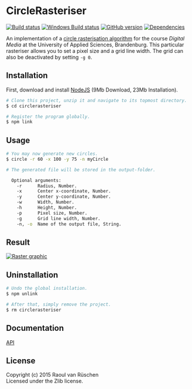 # CircleRasteriser
[![Build status](https://travis-ci.org/vanruesc/circlerasteriser.svg?branch=master)](https://travis-ci.org/vanruesc/circlerasteriser) 
[![Windows Build status](https://ci.appveyor.com/api/projects/status/7sx1wwmvv2a6o1pm?svg=true)](https://ci.appveyor.com/project/vanruesc/circlerasteriser) 
[![GitHub version](https://badge.fury.io/gh/vanruesc%2Fcirclerasteriser.svg)](http://badge.fury.io/gh/vanruesc%2Fcirclerasteriser) 
[![Dependencies](https://david-dm.org/vanruesc/circlerasteriser.svg?branch=master)](https://david-dm.org/vanruesc/circlerasteriser)

An implementation of a [circle rasterisation algorithm](http://rosettacode.org/wiki/Bitmap/Midpoint_circle_algorithm) 
for the course _Digital Media_ at the University of Applied Sciences, Brandenburg. This particular rasteriser allows you 
to set a pixel size and a grid line width. The grid can also be deactivated by setting ```-g 0```.


## Installation

First, download and install [NodeJS](https://nodejs.org) (9Mb Download, 23Mb Installation).

```sh
# Clone this project, unzip it and navigate to its topmost directory.
$ cd circlerasteriser

# Register the program globally.
$ npm link
``` 


## Usage

```sh
# You may now generate new circles. 
$ circle -r 60 -x 100 -y 75 -n myCircle

# The generated file will be stored in the output-folder.
```

```sh
  Optional arguments:
    -r      Radius, Number.
    -x      Center x-coordinate, Number.
    -y      Center y-coordinate, Number.
    -w      Width, Number.
    -h      Height, Number.
    -p      Pixel size, Number.
    -g      Grid line width, Number.
    -n, -o  Name of the output file, String.
```


## Result

[![Raster graphic](http://vanruesc.github.io/circlerasteriser/output/result.jpg)](http://vanruesc.github.io/circlerasteriser/output/circle.jpg)


## Uninstallation

```sh
# Undo the global installation.
$ npm unlink

# After that, simply remove the project.
$ rm circlerasteriser
```


## Documentation

[API](http://vanruesc.github.io/circlerasteriser/docs)


## License

Copyright (c) 2015 Raoul van Rüschen  
Licensed under the Zlib license.
